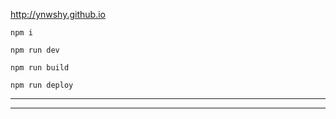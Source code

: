 <!-- 
使用了 vuepress vuepress-theme-reco
 -->

http://ynwshy.github.io

```
npm i

npm run dev

npm run build

npm run deploy
```

---

---